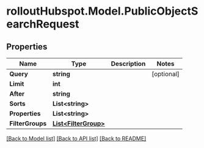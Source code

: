 # rolloutHubspot.Model.PublicObjectSearchRequest

## Properties

Name | Type | Description | Notes
------------ | ------------- | ------------- | -------------
**Query** | **string** |  | [optional] 
**Limit** | **int** |  | 
**After** | **string** |  | 
**Sorts** | **List&lt;string&gt;** |  | 
**Properties** | **List&lt;string&gt;** |  | 
**FilterGroups** | [**List&lt;FilterGroup&gt;**](FilterGroup.md) |  | 

[[Back to Model list]](../README.md#documentation-for-models) [[Back to API list]](../README.md#documentation-for-api-endpoints) [[Back to README]](../README.md)

